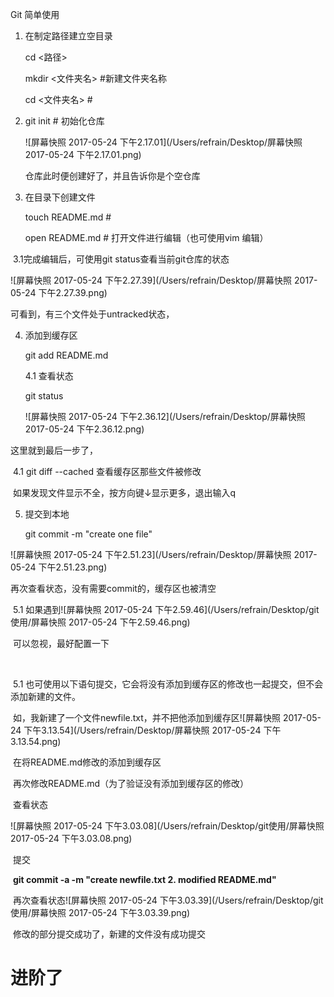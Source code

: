 Git 简单使用

1. 在制定路径建立空目录

   cd  <路径>

   mkdir <文件夹名>     #新建文件夹名称

   cd  <文件夹名>   # 

2. git init  # 初始化仓库

   ![屏幕快照 2017-05-24 下午2.17.01](/Users/refrain/Desktop/屏幕快照 2017-05-24 下午2.17.01.png)

   仓库此时便创建好了，并且告诉你是个空仓库



3. 在目录下创建文件

   touch README.md    #

   open README.md  # 打开文件进行编辑（也可使用vim 编辑）



​	3.1完成编辑后，可使用git status查看当前git仓库的状态

![屏幕快照 2017-05-24 下午2.27.39](/Users/refrain/Desktop/屏幕快照 2017-05-24 下午2.27.39.png)

可看到，有三个文件处于untracked状态，



4. 添加到缓存区

   git add README.md 

   4.1 查看状态

   git status

   ![屏幕快照 2017-05-24 下午2.36.12](/Users/refrain/Desktop/屏幕快照 2017-05-24 下午2.36.12.png)

这里就到最后一步了，

​	4.1    git diff --cached   查看缓存区那些文件被修改

​		如果发现文件显示不全，按方向键↓显示更多，退出输入q

5. 提交到本地

   git commit -m "create one file"

![屏幕快照 2017-05-24 下午2.51.23](/Users/refrain/Desktop/屏幕快照 2017-05-24 下午2.51.23.png)

再次查看状态，没有需要commit的，缓存区也被清空

​	5.1 如果遇到![屏幕快照 2017-05-24 下午2.59.46](/Users/refrain/Desktop/git使用/屏幕快照 2017-05-24 下午2.59.46.png)

​	可以忽视，最好配置一下

​	

​	5.1 也可使用以下语句提交，它会将没有添加到缓存区的修改也一起提交，但不会添加新建的文件。

​	如，我新建了一个文件newfile.txt，并不把他添加到缓存区![屏幕快照 2017-05-24 下午3.13.54](/Users/refrain/Desktop/屏幕快照 2017-05-24 下午3.13.54.png)

​	在将README.md修改的添加到缓存区

​	再次修改README.md（为了验证没有添加到缓存区的修改）

​	查看状态

![屏幕快照 2017-05-24 下午3.03.08](/Users/refrain/Desktop/git使用/屏幕快照 2017-05-24 下午3.03.08.png)



​	提交

​	__git commit -a -m "create newfile.txt 2. modified README.md"__

​	再次查看状态![屏幕快照 2017-05-24 下午3.03.39](/Users/refrain/Desktop/git使用/屏幕快照 2017-05-24 下午3.03.39.png)

​	修改的部分提交成功了，新建的文件没有成功提交



# 进阶了

